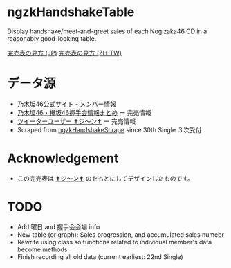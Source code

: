 # ngzkHandshakeTable
 Display handshake/meet-and-greet sales of each Nogizaka46 CD in a reasonably good-looking table.

[完売表の見方 (JP)](https://ameblo.jp/seto-kasumi/entry-11695182533.html) 
[完売表の見方 (ZH-TW)](https://pttyes.com/SakaTalk/M.1648729058.A.59E) 

# データ源
- [乃木坂46公式サイト](nogizaka46.com) - メンバー情報
- [乃木坂46・欅坂46握手会情報まとめ](https://ameblo.jp/seto-kasumi/) ー 完売情報
- [ツイーターユーザー ✝︎ジ〜ン✝︎](https://twitter.com/lovefiaa) ー 完売情報
- Scraped from [ngzkHandshakeScrape](https://github.com/universallyleo/ngzkHandshakeScrape) since 30th Single ３次受付

# Acknowledgement
- この完売表は [✝︎ジ〜ン✝︎](https://twitter.com/lovefiaa) のをもとにしてデザインしたものです。


# TODO
- Add 曜日 and 握手会会場 info
- New table (or graph): Sales progression, and accumulated sales numebr
- Rewrite using class so functions related to individual member's data become methods
- Finish recording all old data (current earliest: 22nd Single)
